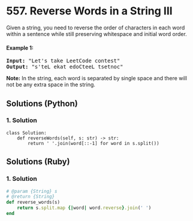 # 557. Reverse Words in a String III
Given a string, you need to reverse the order of characters in each word within a sentence while still preserving whitespace and initial word order.

#### Example 1:
<pre>
<strong>Input:</strong> "Let's take LeetCode contest"
<strong>Output:</strong> "s'teL ekat edoCteeL tsetnoc"
</pre>

**Note:** In the string, each word is separated by single space and there will not be any extra space in the string.

## Solutions (Python)

### 1. Solution
```Python3
class Solution:
    def reverseWords(self, s: str) -> str:
        return ' '.join(word[::-1] for word in s.split())
```

## Solutions (Ruby)

### 1. Solution
```Ruby
# @param {String} s
# @return {String}
def reverse_words(s)
    return s.split.map {|word| word.reverse}.join(' ')
end
```
